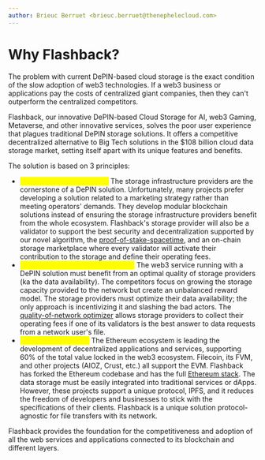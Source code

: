 ```yaml
---
author: Brieuc Berruet <brieuc.berruet@thenephelecloud.com>
---
```


# Why Flashback?

The problem with current DePIN-based cloud storage is the exact condition of the slow adoption of web3 technologies. If a web3 business or applications pay the costs of centralized giant companies, then they can't outperform the centralized competitors.

Flashback, our innovative DePIN-based Cloud Storage for AI, web3 Gaming, Metaverse, and other innovative services, solves the poor user experience that plagues traditional DePIN storage solutions. It offers a competitive decentralized alternative to Big Tech solutions in the $108 billion cloud data storage market, setting itself apart with its unique features and benefits.

The solution is based on 3 principles:

* <mark style="color:yellow;">**Guaranteeing profitability**</mark><mark style="color:yellow;">:</mark> The storage infrastructure providers are the cornerstone of a DePIN solution. Unfortunately, many projects prefer developing a solution related to a marketing strategy rather than meeting operators' demands. They develop modular blockchain solutions instead of ensuring the storage infrastructure providers benefit from the whole ecosystem. Flashback's storage provider will also be a validator to support the best security and decentralization supported by our novel algorithm, the [proof-of-stake-spacetime](../decentralized-ledger/consensus-proof-of-stake-spacetime.md), and an on-chain storage marketplace where every validator will activate their contribution to the storage and define their operating fees.
* <mark style="color:yellow;">**Optimizing the file transfer speed**</mark><mark style="color:yellow;">:</mark> The web3 service running with a DePIN solution must benefit from an optimal quality of storage providers (ka the data availability). The competitors focus on growing the storage capacity provided to the network but create an unbalanced reward model. The storage providers must optimize their data availability; the only approach is incentivizing it and slashing the bad actors. The [quality-of-network optimizer](../decentralized-ledger/quality-of-network-qon-optimizer.md) allows storage providers to collect their operating fees if one of its validators is the best answer to data requests from a network user's file.
* <mark style="color:yellow;">**Network integration**</mark><mark style="color:yellow;">:</mark> The Ethereum ecosystem is leading the development of decentralized applications and services, supporting 60% of the total value locked in the web3 ecosystem. Filecoin, its FVM, and other projects (AIOZ, Crust, etc.) all support the EVM. Flashback has forked the Ethereum codebase and has the full [Ethereum stack](../our-network-and-ecosystem/ethereum-stack-in-nephele/). The data storage must be easily integrated into traditional services or dApps. However, these projects support a unique protocol, IPFS, and it reduces the freedom of developers and businesses to stick with the specifications of their clients. Flashback is a unique solution protocol-agnostic for file transfers with its network.

Flashback provides the foundation for the competitiveness and adoption of all the web services and applications connected to its blockchain and different layers.
